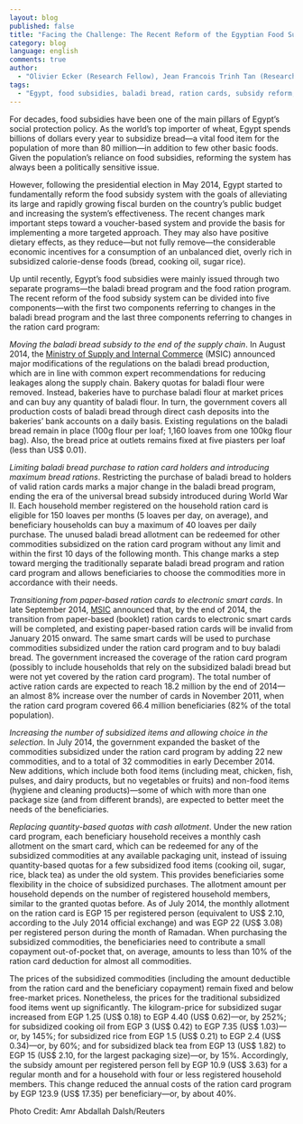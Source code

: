 ```yaml
---
layout: blog
published: false
title: "Facing the Challenge: The Recent Reform of the Egyptian Food Subsidy System"
category: blog
language: english
comments: true
author: 
  - "Olivier Ecker (Research Fellow), Jean Francois Trinh Tan (Research Analyst), and Perrihan Al-Riffai (Sr. Research Analyst) - IFPRI"
tags: 
  - "Egypt, food subsidies, baladi bread, ration cards, subsidy reform, smart card, social protection "
---
```


For decades, food subsidies have been one of the main pillars of Egypt’s social protection policy. As the world’s top importer of wheat, Egypt spends billions of dollars every year to subsidize bread—a vital food item for the population of more than 80 million—in addition to few other basic foods. Given the population’s reliance on food subsidies, reforming the system has always been a politically sensitive issue. 
<!-- more -->

However, following the presidential election in May 2014, Egypt started to fundamentally reform the food subsidy system with the goals of alleviating its large and rapidly growing fiscal burden on the country’s public budget and increasing the system’s effectiveness. The recent changes mark important steps toward a voucher-based system and provide the basis for implementing a more targeted approach. They may also have positive dietary effects, as they reduce—but not fully remove—the considerable economic incentives for a consumption of an unbalanced diet, overly rich in subsidized calorie-dense foods (bread, cooking oil, sugar rice).

Up until recently, Egypt’s food subsidies were mainly issued through two separate programs—the baladi bread program and the food ration program. The recent reform of the food subsidy system can be divided into five components—with the first two components referring to changes in the baladi bread program and the last three components referring to changes in the ration card program: 

_Moving the baladi bread subsidy to the end of the supply chain_. In August 2014, the [Ministry of Supply and Internal Commerce](http://www.msit.gov.eg/mss/ar-eg/home.aspx) (MSIC) announced major modifications of the regulations on the baladi bread production, which are in line with common expert recommendations for reducing leakages along the supply chain. Bakery quotas for baladi flour were removed. Instead, bakeries have to purchase baladi flour at market prices and can buy any quantity of baladi flour. In turn, the government covers all production costs of baladi bread through direct cash deposits into the bakeries’ bank accounts on a daily basis. Existing regulations on the baladi bread remain in place (100g flour per loaf; 1,160 loaves from one 100kg flour bag). Also, the bread price at outlets remains fixed at five piasters per loaf (less than US$ 0.01). 

_Limiting baladi bread purchase to ration card holders and introducing maximum bread rations_. Restricting the purchase of baladi bread to holders of valid ration cards marks a major change in the baladi bread program, ending the era of the universal bread subsidy introduced during World War II. Each household member registered on the household ration card is eligible for 150 loaves per months (5 loaves per day, on average), and beneficiary households can buy a maximum of 40 loaves per daily purchase. The unused baladi bread allotment can be redeemed for other commodities subsidized on the ration card program without any limit and within the first 10 days of the following month. This change marks a step toward merging the traditionally separate baladi bread program and ration card program and allows beneficiaries to choose the commodities more in accordance with their needs.

_Transitioning from paper-based ration cards to electronic smart cards_. In late September 2014, [MSIC](http://www.msit.gov.eg/mss/ar-eg/home.aspx) announced that, by the end of 2014, the transition from paper-based (booklet) ration cards to electronic smart cards will be completed, and existing paper-based ration cards will be invalid from January 2015 onward. The same smart cards will be used to purchase commodities subsidized under the ration card program and to buy baladi bread. The government increased the coverage of the ration card program (possibly to include households that rely on the subsidized baladi bread but were not yet covered by the ration card program). The total number of active ration cards are expected to reach 18.2 million by the end of 2014—an almost 8% increase over the number of cards in November 2011, when the ration card program covered 66.4 million beneficiaries (82% of the total population).

_Increasing the number of subsidized items and allowing choice in the selection_. In July 2014, the government expanded the basket of the commodities subsidized under the ration card program by adding 22 new commodities, and to a total of 32 commodities in early December 2014. New additions, which include both food items (including meat, chicken, fish, pulses, and dairy products, but no vegetables or fruits) and non-food items (hygiene and cleaning products)—some of which with more than one package size (and from different brands), are expected to better meet the needs of the beneficiaries.

_Replacing quantity-based quotas with cash allotment_. Under the new ration card program, each beneficiary household receives a monthly cash allotment on the smart card, which can be redeemed for any of the subsidized commodities at any available packaging unit, instead of issuing quantity-based quotas for a few subsidized food items (cooking oil, sugar, rice, black tea) as under the old system. This provides beneficiaries some flexibility in the choice of subsidized purchases. The allotment amount per household depends on the number of registered household members, similar to the granted quotas before. As of July 2014, the monthly allotment on the ration card is EGP 15 per registered person (equivalent to US$ 2.10, according to the July 2014 official exchange) and was EGP 22 (US$ 3.08) per registered person during the month of Ramadan. When purchasing the subsidized commodities, the beneficiaries need to contribute a small copayment out-of-pocket that, on average, amounts to less than 10% of the ration card deduction for almost all commodities. 

The prices of the subsidized commodities (including the amount deductible from the ration card and the beneficiary copayment) remain fixed and below free-market prices. Nonetheless, the prices for the traditional subsidized food items went up significantly. The kilogram-price for subsidized sugar increased from EGP 1.25 (US$ 0.18) to EGP 4.40 (US$ 0.62)—or, by 252%; for subsidized cooking oil from EGP 3 (US$ 0.42) to EGP 7.35 (US$ 1.03)—or, by 145%; for subsidized rice from EGP 1.5 (US$ 0.21) to EGP 2.4 (US$ 0.34)—or, by 60%; and for subsidized black tea from EGP 13 (US$ 1.82) to EGP 15 (US$ 2.10, for the largest packaging size)—or, by 15%. Accordingly, the subsidy amount per registered person fell by EGP 10.9 (US$ 3.63) for a regular month and for a household with four or less registered household members. This change reduced the annual costs of the ration card program by EGP 123.9 (US$ 17.35) per beneficiary—or, by about 40%.

Photo Credit: Amr Abdallah Dalsh/Reuters